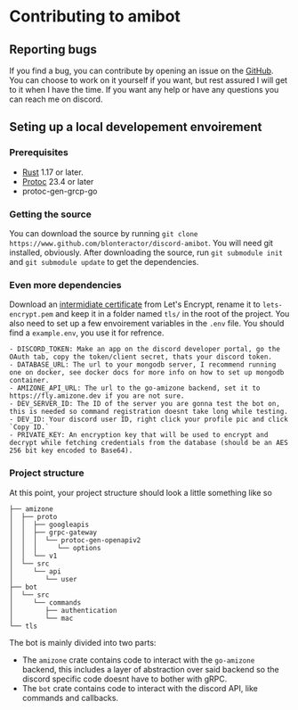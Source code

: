 # Contributing to amibot

## Reporting bugs

If you find a bug, you can contribute by opening an issue on the
[GitHub](https://www.github.com/blonteractor/discord-amibot/issues). You can
choose to work on it yourself if you want, but rest assured I will get to it
when I have the time. If you want any help or have any questions you can reach
me on discord.

## Seting up a local developement envoirement

### Prerequisites

- [Rust](https://www.rustlang.org) 1.17 or later.
- [Protoc]() 23.4 or later
- protoc-gen-grcp-go

### Getting the source

You can download the source by running
`git clone https://www.github.com/blonteractor/discord-amibot`. You will need
git installed, obviously. After downloading the source, run `git submodule init`
and `git submodule update` to get the dependencies.

### Even more dependencies

Download an [intermidiate certificate](https://letsencrypt.org/certificates/#intermediate-certificates) from Let's Encrypt, rename it to
`lets-encrypt.pem` and keep it in a folder named `tls/` in the root of the
project. You also need to set up a few envoirement variables in the `.env` file.
You should find a `example.env`, you use it for refrence. 

    - DISCORD_TOKEN: Make an app on the discord developer portal, go the OAuth tab, copy the token/client secret, thats your discord token.
    - DATABASE_URL: The url to your mongodb server, I recommend running one on docker, see docker docs for more info on how to set up mongodb container.
    - AMIZONE_API_URL: The url to the go-amizone backend, set it to https://fly.amizone.dev if you are not sure.
    - DEV_SERVER_ID: The ID of the server you are gonna test the bot on, this is needed so command registration doesnt take long while testing.
    - DEV_ID: Your discord user ID, right click your profile pic and click `Copy ID.`
    - PRIVATE_KEY: An encryption key that will be used to encrypt and decrypt while fetching credentials from the database (should be an AES 256 bit key encoded to Base64).

### Project structure

At this point, your project structure should look a little something like so

```text
├── amizone
│  ├── proto
│  │  ├── googleapis
│  │  ├── grpc-gateway
│  │  │  └── protoc-gen-openapiv2
│  │  │     └── options
│  │  └── v1
│  └── src
│     └── api
│        └── user
├── bot
│  └── src
│     └── commands
│        ├── authentication
│        └── mac
└── tls
```

The bot is mainly divided into two parts:

- The `amizone` crate contains code to interact with the `go-amizone` backend,
  this includes a layer of abstraction over said backend so the discord specific
  code doesnt have to bother with gRPC.
- The `bot` crate contains code to interact with the discord API, like commands
  and callbacks.
